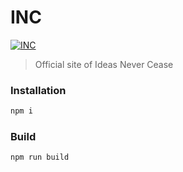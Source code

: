# INC

[![INC](https://img.shields.io/badge/%F0%9F%92%A1-IdeasNeverCease/Marketing-07d0eb.svg?style=flat-square)](https://git.inc.sh/IdeasNeverCease/Marketing)

> Official site of Ideas Never Cease



### Installation

```bash
npm i
```

### Build

```bash
npm run build
```
